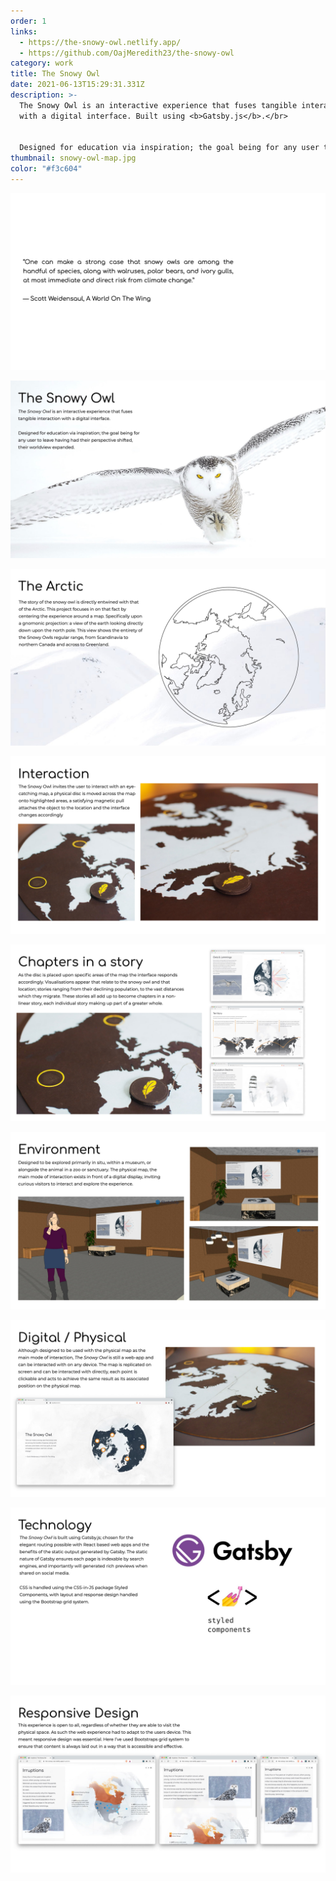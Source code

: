 ```yaml
---
order: 1
links:
  - https://the-snowy-owl.netlify.app/
  - https://github.com/OajMeredith23/the-snowy-owl
category: work
title: The Snowy Owl
date: 2021-06-13T15:29:31.331Z
description: >-
  The Snowy Owl is an interactive experience that fuses tangible interaction
  with a digital interface. Built using <b>Gatsby.js</b>.</br>


  Designed for education via inspiration; the goal being for any user to leave having had their perspective shifted, their worldview expanded.
thumbnail: snowy-owl-map.jpg
color: "#f3c604"
---
```

![“One can make a strong case that snowy owls are among the handful of species, along with walruses, polar bears, and ivory gulls, at most immediate and direct risk from climate change.”  — Scott Weidensaul, A World On The Wing](the-snowy-owl-slides.001.jpg)

![The Snowy Owl is an interactive experience that fuses tangible interaction with a digital interface.  Designed for education via inspiration; the goal being for any user to leave having had their perspective shifted, their worldview expanded.](the-snowy-owl-slides.002.jpg)

![The story of the snowy owl is directly entwined with that of the Arctic. This project focuses in on that fact by centering the experience around a map. Specifically upon a gnomonic projection: a view of the earth looking directly down upon the north pole. This view shows the entirety of the Snowy Owls regular range, from Scandinavia to northern Canada and across to Greenland.](the-snowy-owl-slides.003.jpg)

![The Snowy Owl invites the user to interact with an eye-catching map, a physical disc is moved across the map onto highlighted areas, a satisfying magnetic pull attaches the object to the location and the interface changes accordingly ](the-snowy-owl-slides.004.jpg)

![As the disc is placed upon specific areas of the map the interface responds accordingly. Visualisations appear that relate to the snowy owl and that location; stories ranging from their declining population, to the vast distances which they migrate. These stories all add up to become chapters in a non-linear story, each individual story making up part of a greater whole.](the-snowy-owl-slides.005.jpg)

![Designed to be explored primarily in situ, within a museum, or alongside the animal in a zoo or sanctuary. The physical map, the main mode of interaction exists in front of a digital display, inviting curious visitors to interact and explore the experience.](the-snowy-owl-slides.006.jpg)

![Although designed to be used with the physical map as the main mode of interaction, The Snowy Owl is still a web-app and can be interacted with on any device. The map is replicated on screen and can be interacted with directly, each point is clickable and acts to achieve the same result as its associated position on the physical map.](the-snowy-owl-slides.007.jpg)

![The Snowy Owl is built using Gatsby.js; chosen for the elegant routing possible with React based web apps and the benefits of the static output generated by Gatsby. The static nature of Gatsby ensures each page is indexable by search engines, and importantly will generated rich previews when shared on social media.  CSS is handled using the CSS-in-JS package Styled Components, with layout and response design handled using the Bootstrap grid system.](the-snowy-owl-slides.008.jpg)

![This experience is open to all, regardless of whether they are able to visit the physical space. As such the web experience had to adapt to the users device. This meant responsive design was essential. Here I’ve used Bootstraps grid system to ensure that content is always laid out in a way that is accessible and effective.](the-snowy-owl-slides.009.jpg)